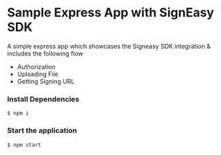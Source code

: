 # Sample Express App with SignEasy SDK

A simple express app which showcases the Signeasy SDK integration & includes the following flow
  - Authorization
  - Uploading File
  - Getting Signing URL


### Install Dependencies
```
$ npm i
```

### Start the application
```
$ npm start
```